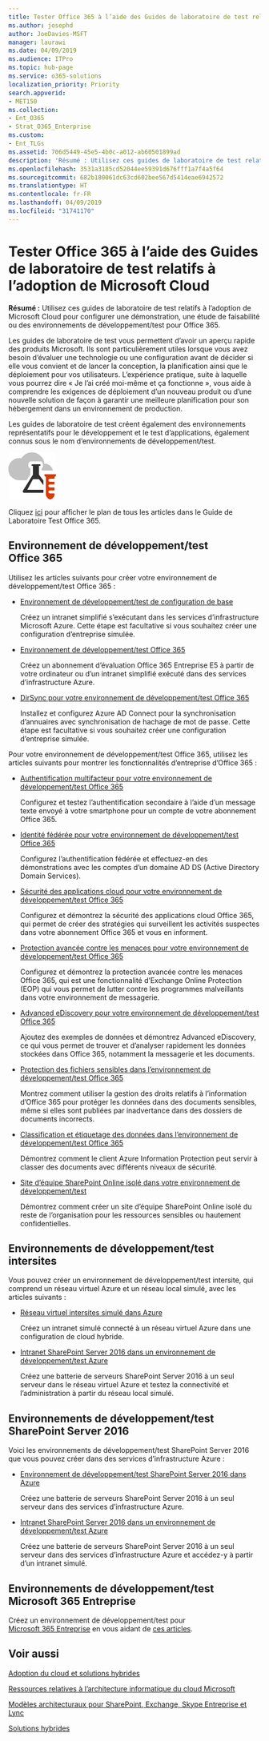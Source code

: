 ```yaml
---
title: Tester Office 365 à l’aide des Guides de laboratoire de test relatifs à l’adoption de Microsoft Cloud
ms.author: josephd
author: JoeDavies-MSFT
manager: laurawi
ms.date: 04/09/2019
ms.audience: ITPro
ms.topic: hub-page
ms.service: o365-solutions
localization_priority: Priority
search.appverid:
- MET150
ms.collection:
- Ent_O365
- Strat_O365_Enterprise
ms.custom:
- Ent_TLGs
ms.assetid: 706d5449-45e5-4b0c-a012-ab60501899ad
description: 'Résumé : Utilisez ces guides de laboratoire de test relatifs à l’adoption de Microsoft Cloud pour configurer une démonstration, une étude de faisabilité ou des environnements de développement/test pour Office 365.'
ms.openlocfilehash: 3531a3185cd52044ee59391d676fff1a7f4a5f64
ms.sourcegitcommit: 682b180061dc63cd602bee567d5414eae6942572
ms.translationtype: HT
ms.contentlocale: fr-FR
ms.lasthandoff: 04/09/2019
ms.locfileid: "31741170"
---
```

# <a name="test-office-365-with-cloud-adoption-test-lab-guides-tlgs"></a>Tester Office 365 à l’aide des Guides de laboratoire de test relatifs à l’adoption de Microsoft Cloud

 **Résumé :** Utilisez ces guides de laboratoire de test relatifs à l’adoption de Microsoft Cloud pour configurer une démonstration, une étude de faisabilité ou des environnements de développement/test pour Office 365.
  
Les guides de laboratoire de test vous permettent d’avoir un aperçu rapide des produits Microsoft. Ils sont particulièrement utiles lorsque vous avez besoin d’évaluer une technologie ou une configuration avant de décider si elle vous convient et de lancer la conception, la planification ainsi que le déploiement pour vos utilisateurs. L’expérience pratique, suite à laquelle vous pourrez dire « Je l’ai créé moi-même et ça fonctionne », vous aide à comprendre les exigences de déploiement d’un nouveau produit ou d’une nouvelle solution de façon à garantir une meilleure planification pour son hébergement dans un environnement de production.
  
Les guides de laboratoire de test créent également des environnements représentatifs pour le développement et le test d’applications, également connus sous le nom d’environnements de développement/test.
  
![Guides de laboratoire de test dans Microsoft Cloud](media/24ad0d1b-3274-40fb-972a-b8188b7268d1.png)
  
Cliquez [ici](http://aka.ms/catlgstack) pour afficher le plan de tous les articles dans le Guide de Laboratoire Test Office 365.
    
## <a name="office-365-devtest-environment"></a>Environnement de développement/test Office 365

Utilisez les articles suivants pour créer votre environnement de développement/test Office 365 :
  
- [Environnement de développement/test de configuration de base](base-configuration-dev-test-environment.md)
    
    Créez un intranet simplifié s’exécutant dans les services d’infrastructure Microsoft Azure. Cette étape est facultative si vous souhaitez créer une configuration d’entreprise simulée.
    
- [Environnement de développement/test Office 365](office-365-dev-test-environment.md)
    
    Créez un abonnement d’évaluation Office 365 Entreprise E5 à partir de votre ordinateur ou d’un intranet simplifié exécuté dans des services d’infrastructure Azure.
    
- [DirSync pour votre environnement de développement/test Office 365](dirsync-for-your-office-365-dev-test-environment.md)
    
    Installez et configurez Azure AD Connect pour la synchronisation d’annuaires avec synchronisation de hachage de mot de passe. Cette étape est facultative si vous souhaitez créer une configuration d’entreprise simulée.
    
Pour votre environnement de développement/test Office 365, utilisez les articles suivants pour montrer les fonctionnalités d’entreprise d’Office 365 :
  
- [Authentification multifacteur pour votre environnement de développement/test Office 365](multi-factor-authentication-for-your-office-365-dev-test-environment.md)
    
    Configurez et testez l’authentification secondaire à l’aide d’un message texte envoyé à votre smartphone pour un compte de votre abonnement Office 365.
    
- [Identité fédérée pour votre environnement de développement/test Office 365](federated-identity-for-your-office-365-dev-test-environment.md)
    
    Configurez l’authentification fédérée et effectuez-en des démonstrations avec les comptes d’un domaine AD DS (Active Directory Domain Services).
    
- [Sécurité des applications cloud pour votre environnement de développement/test Office 365](cloud-app-security-for-your-office-365-dev-test-environment.md)
    
    Configurez et démontrez la sécurité des applications cloud Office 365, qui permet de créer des stratégies qui surveillent les activités suspectes dans votre abonnement Office 365 et vous en informent.
    
- [Protection avancée contre les menaces pour votre environnement de développement/test Office 365](advanced-threat-protection-for-your-office-365-dev-test-environment.md)
    
    Configurez et démontrez la protection avancée contre les menaces Office 365, qui est une fonctionnalité d’Exchange Online Protection (EOP) qui vous permet de lutter contre les programmes malveillants dans votre environnement de messagerie.
    
- [Advanced eDiscovery pour votre environnement de développement/test Office 365](advanced-ediscovery-for-your-office-365-dev-test-environment.md)
    
    Ajoutez des exemples de données et démontrez Advanced eDiscovery, ce qui vous permet de trouver et d’analyser rapidement les données stockées dans Office 365, notamment la messagerie et les documents.
    
- [Protection des fichiers sensibles dans l’environnement de développement/test Office 365](sensitive-file-protection-in-the-office-365-dev-test-environment.md)
    
    Montrez comment utiliser la gestion des droits relatifs à l’information d’Office 365 pour protéger les données dans des documents sensibles, même si elles sont publiées par inadvertance dans des dossiers de documents incorrects.
    
- [Classification et étiquetage des données dans l’environnement de développement/test Office 365](data-classification-and-labeling-in-the-office-365-dev-test-environment.md)
    
    Démontrez comment le client Azure Information Protection peut servir à classer des documents avec différents niveaux de sécurité.
    
- [Site d’équipe SharePoint Online isolé dans votre environnement de développement/test](isolated-sharepoint-online-team-site-dev-test-environment.md)
    
    Démontrez comment créer un site d’équipe SharePoint Online isolé du reste de l’organisation pour les ressources sensibles ou hautement confidentielles.
    

## <a name="simulated-cross-premises-devtest-environments"></a>Environnements de développement/test intersites

Vous pouvez créer un environnement de développement/test intersite, qui comprend un réseau virtuel Azure et un réseau local simulé, avec les articles suivants :
  
- [Réseau virtuel intersites simulé dans Azure](simulated-cross-premises-virtual-network-in-azure.md)
    
    Créez un intranet simulé connecté à un réseau virtuel Azure dans une configuration de cloud hybride.
    
- [Intranet SharePoint Server 2016 dans un environnement de développement/test Azure](https://technet.microsoft.com/library/mt806351%28v=office.16%29.aspx)
    
    Créez une batterie de serveurs SharePoint Server 2016 à un seul serveur dans le réseau virtuel Azure et testez la connectivité et l’administration à partir du réseau local simulé.
    
## <a name="sharepoint-server-2016-devtest-environments"></a>Environnements de développement/test SharePoint Server 2016

Voici les environnements de développement/test SharePoint Server 2016 que vous pouvez créer dans des services d’infrastructure Azure :
  
- [Environnement de développement/test SharePoint Server 2016 dans Azure](https://docs.microsoft.com/SharePoint/administration/sharepoint-server-2016-dev-test-environment-in-azure)
    
    Créez une batterie de serveurs SharePoint Server 2016 à un seul serveur dans des services d’infrastructure Azure.

- [Intranet SharePoint Server 2016 dans un environnement de développement/test Azure](https://docs.microsoft.com/SharePoint/administration/intranet-sharepoint-server-2016-in-azure-dev-test-environment)
    
    Créez une batterie de serveurs SharePoint Server 2016 à un seul serveur dans des services d’infrastructure Azure et accédez-y à partir d’un intranet simulé.


## <a name="the-microsoft-365-enterprise-devtest-environments"></a>Environnements de développement/test Microsoft 365 Entreprise

Créez un environnement de développement/test pour [Microsoft 365 Entreprise](https://docs.microsoft.com/microsoft-365-enterprise/) en vous aidant de [ces articles](https://docs.microsoft.com/microsoft-365/enterprise/m365-enterprise-test-lab-guides).  
    
## <a name="see-also"></a>Voir aussi

[Adoption du cloud et solutions hybrides](cloud-adoption-and-hybrid-solutions.md)
  
[Ressources relatives à l’architecture informatique du cloud Microsoft](microsoft-cloud-it-architecture-resources.md)
  
[Modèles architecturaux pour SharePoint, Exchange, Skype Entreprise et Lync](architectural-models-for-sharepoint-exchange-skype-for-business-and-lync.md)
  
[Solutions hybrides](hybrid-solutions.md)

